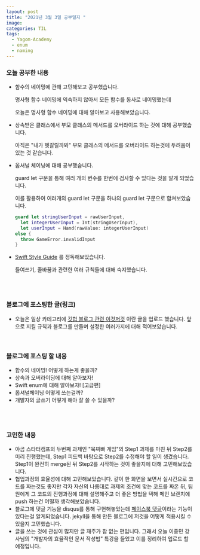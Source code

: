 ```yaml
---
layout: post
title: "2021년 3월 3일 공부일지 "
image:
categories: TIL
tags:
  - Yagom-Academy
  - enum
  - naming
---
```




### 오늘 공부한 내용

- 함수의 네이밍에 관해 고민해보고 공부했습니다.

  명사형 함수 네이밍에 익숙하지 않아서 모든 함수를 동사로 네이밍했는데

  오늘은 명사형 함수 네이밍에 대해 알아보고 사용해보았습니다.

- 상속받은 클래스에서 부모 클래스의 메서드를 오버라이드 하는 것에 대해 공부했습니다.

  아직은 "내가 헷갈릴까봐" 부모 클래스의 메서드를 오버라이드 하는것에 두려움이 있는 것 같습니다.

- 옵셔널 체이닝에 대해 공부했습니다.

  guard let 구문을 통해 여러 개의 변수를 한번에 검사할 수 있다는 것을 알게 되었습니다. 

  이를 활용하여 여러개의 guard let 구문을 하나의 guard let 구문으로 합쳐보았습니다.

  ```swift
  guard let stringUserInput = rawUserInput,
  	let integerUserInput = Int(stringUserInput),
  	let userInput = Hand(rawValue: integerUserInput)
  else {
  	throw GameError.invalidInput
  }
  ```

- [Swift Style Guide](https://awesomeopensource.com/project/StyleShare/swift-style-guide#%EC%A4%84%EB%B0%94%EA%BF%88) 를 정독해보았습니다. 

  들여쓰기, 줄바꿈과 관련한 여러 규칙들에 대해 숙지했습니다.

<br/><br/>

### 블로그에 포스팅한 글(링크)

- 오늘은 일상 카테고리에 [깃헙 블로그 관련 이것저것](https://neph3779.github.io/%EC%9D%BC%EC%83%81/%EB%B8%94%EB%A1%9C%EA%B7%B8-%EA%B4%80%EB%A0%A8-%EC%9E%A1%EB%8B%A4%ED%95%9C-%EB%82%B4%EC%9A%A9%EB%93%A4/) 이란 글을 업로드 했습니다. 앞으로 지킬 규칙과 블로그를 만들며 설정한 여러가지에 대해 적어보았습니다.
<br/><br/><br/>
### 블로그에 포스팅 할 내용

- 함수의 네이밍! 어떻게 하는게 좋을까?
- 상속과 오버라이딩에 대해 알아보자!
- Swift enum에 대해 알아보자! [고급편]
- 옵셔널체이닝 어떻게 쓰는걸까?
- 개발자의 글쓰기 어떻게 해야 잘 쓸 수 있을까?


<br/><br/>
### 고민한 내용

- 야곰 스타터캠프의 두번째 과제인 "묵찌빠 게임"의 Step1 과제를 마친 뒤 Step2를 미리 진행했는데, Step1 피드백 바탕으로 Step2를 수정해야 할 일이 생겼습니다. Step1이 완전히 merge된 뒤 Step2를 시작하는 것이 좋을지에 대해 고민해보았습니다.
- 협업과정의 효율성에 대해 고민해보았습니다. 같이 한 화면을 보면서 실시간으로 코드를 짜는것도 좋지만 각자 자신의 나름대로 과제의 조건에 맞는 코드를 짜온 뒤, 팀원에게 그 코드의 진행과정에 대해 설명해주고 더 좋은 방법을 택해 메인 브랜치에 push 하는건 어떨까 생각해보았습니다. 
- 블로그에 댓글 기능을 disqus를 통해 구현해놓았는데 [페이스북 댓글](https://developers.facebook.com/docs/plugins/comments/)이라는 기능이 있다는걸 알게되었습니다. jekyll을 통해 만든 블로그에 저것을 어떻게 적용시킬 수 있을지 고민했습니다.
- 글을 쓰는 것에 관심이 많지만 글 재주가 참 없는 편입니다. 그래서 오늘 이중민 강사님의 "개발자의 효율적인 문서 작성법" 특강을 들었고 이를 정리하여 업로드 할 예정입니다.